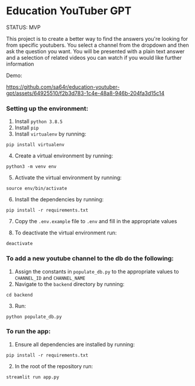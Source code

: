 # Education YouTuber GPT

STATUS: MVP

This project is to create a better way to find the answers you're looking for from specific youtubers. You select a channel from the dropdown and then ask the question you want. You will be presented with a plain text answer and a selection of related videos you can watch if you would like further information

Demo:

https://github.com/sa64r/education-youtuber-gpt/assets/64925510/f2b3d783-1c4e-48a8-946b-204fa3d15c14

### Setting up the environment:
1. Install `python 3.8.5`
2. Install `pip`
3. Install `virtualenv` by running:
```
pip install virtualenv
```

4. Create a virtual environment by running:
```
python3 -m venv env
```
5. Activate the virtual environment by running: 
```
source env/bin/activate
```
6. Install the dependencies by running: 
```
pip install -r requirements.txt
```
7. Copy the `.env.example` file to `.env` and fill in the appropriate values

8. To deactivate the virtual environment run:
```
deactivate
```

 
### To add a new youtube channel to the db do the following:
1. Assign the constants in `populate_db.py` to the appropriate values to `CHANNEL_ID` and `CHANNEL_NAME`
2. Navigate to the `backend` directory by running:
```
cd backend
```
3. Run: 
```
python populate_db.py
```

### To run the app:
1. Ensure all dependencies are installed by running:
```
pip install -r requirements.txt
```

2. In the root of the repository run:
```
streamlit run app.py
```

